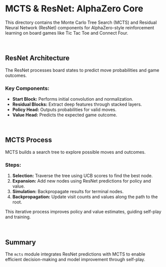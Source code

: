# MCTS & ResNet: AlphaZero Core

This directory contains the Monte Carlo Tree Search (MCTS) and Residual Neural Network (ResNet) components for AlphaZero-style reinforcement learning on board games like Tic Tac Toe and Connect Four.

<br>

## ResNet Architecture

The ResNet processes board states to predict move probabilities and game outcomes.

### Key Components:
- **Start Block:** Performs initial convolution and normalization.
- **Residual Blocks:** Extract deep features through stacked layers.
- **Policy Head:** Outputs probabilities for valid moves.
- **Value Head:** Predicts the expected game outcome.

<br>

## MCTS Process

MCTS builds a search tree to explore possible moves and outcomes.

### Steps:
1. **Selection:** Traverse the tree using UCB scores to find the best node.
2. **Expansion:** Add new nodes using ResNet predictions for policy and value.
3. **Simulation:** Backpropagate results for terminal nodes.
4. **Backpropagation:** Update visit counts and values along the path to the root.

This iterative process improves policy and value estimates, guiding self-play and training.

<br>

## Summary

The `mcts` module integrates ResNet predictions with MCTS to enable efficient decision-making and model improvement through self-play.
